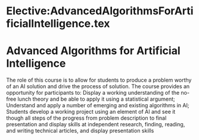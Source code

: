 






Elective:AdvancedAlgorithmsForArtificialIntelligence.tex
========================================================






Advanced Algorithms for Artificial Intelligence
===============================================


The role of this course is to allow for students to produce a problem worthy of an AI solution and drive the process of solution. The course provides an opportunity for participants to: Display a working understanding of the no-free lunch theory and be able to apply it using a statistical argument; Understand and apply a number of emerging and existing algorithms in AI; Students develop a working project using an element of AI and see it though all steps of the progress from problem description to final presentation and display skills at independent research, finding, reading, and writing technical articles, and display presentation skills











